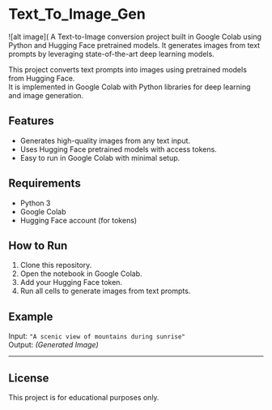 # Text_To_Image_Gen
![alt image](
A Text-to-Image conversion project built in Google Colab using Python and Hugging Face pretrained models. It generates images from text prompts by leveraging state-of-the-art deep learning models.

This project converts text prompts into images using pretrained models from Hugging Face.  
It is implemented in Google Colab with Python libraries for deep learning and image generation.

## Features
- Generates high-quality images from any text input.
- Uses Hugging Face pretrained models with access tokens.
- Easy to run in Google Colab with minimal setup.

## Requirements
- Python 3
- Google Colab
- Hugging Face account (for tokens)

## How to Run
1. Clone this repository.
2. Open the notebook in Google Colab.
3. Add your Hugging Face token.
4. Run all cells to generate images from text prompts.

## Example
Input: `"A scenic view of mountains during sunrise"`  
Output: *(Generated Image)*

---

## License
This project is for educational purposes only.
